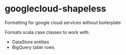 # googlecloud-shapeless

Formatting for google cloud services without boilerplate

Formats scala case classes to work with:
 - DataStore entities
 - BigQuery table rows

